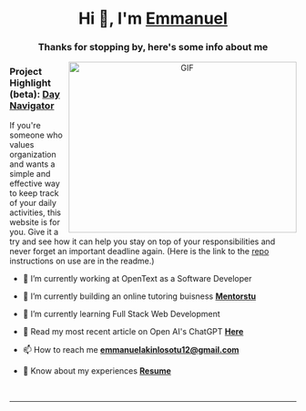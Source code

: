 <h1 align="center">Hi 👋, I'm <a href="https://emanakin.github.io/CSS-Website/" target="blank">Emmanuel</a></h1>
<h3 align="center">Thanks for stopping by, here's some info about me</h3>


<a target="_blank" align="center">
  <img align="right" top="500" height="300" width="400" alt="GIF" src="https://media.giphy.com/media/SWoSkN6DxTszqIKEqv/giphy.gif">
</a>

<h3> Project Highlight (beta): <a href="https://day-navigator.herokuapp.com" target="blank">Day Navigator</a> </h3>
If you're someone who values organization and wants a simple and effective way to keep track of your daily activities, this website is for you. Give it a try and see how it can help you stay on top of your responsibilities and never forget an important deadline again. (Here is the link to the <a href="https://github.com/emanakin/Blog-Website">repo</a> instructions on use are in the readme.)

- 🔭 I’m currently working at OpenText as a Software Developer

- 🌱 I’m currently building an online tutoring buisness **<a href="https://www.mentorstu.com/" target="blank">Mentorstu</a>**

- 🌱 I’m currently learning Full Stack Web Development </a>


- 📝 Read my most recent article on Open AI's ChatGPT **<a href="https://www.mentorstu.com/post/wilfrid-laurier-university-students-beware-chat-ais-are-coming-for-our-jobs" target="blank">Here</a>**

- 📫 How to reach me **emmanuelakinlosotu12@gmail.com**

- 📄 Know about my experiences **<a href="https://pdfhost.io/v/ZSC.ne3Us_COOP_Resume_Summer_2023" target="blank">Resume</a>**
<br/>

 

---

